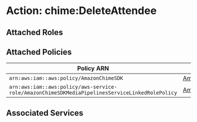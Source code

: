 # Action: chime:DeleteAttendee

## Attached Roles

## Attached Policies

| Policy ARN | Policy Name |
|------------|-------------|
| `arn:aws:iam::aws:policy/AmazonChimeSDK` | [AmazonChimeSDK](../policies.md#amazonchimesdk) |
| `arn:aws:iam::aws:policy/aws-service-role/AmazonChimeSDKMediaPipelinesServiceLinkedRolePolicy` | [AmazonChimeSDKMediaPipelinesServiceLinkedRolePolicy](../policies.md#amazonchimesdkmediapipelinesservicelinkedrolepolicy) |

## Associated Services

